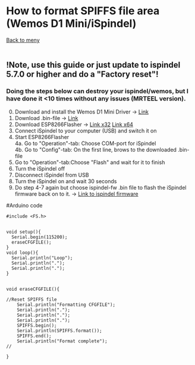 # How to format SPIFFS file area (Wemos D1 Mini/iSpindel)
<a href='https://github.com/tedelm/MRTEEL/blob/master/README.md'>Back to meny</a></br></br>

## !Note, use this guide or just update to ispindel 5.7.0 or higher and do a "Factory reset"!

### Doing the steps below can destroy your ispindel/wemos, but I have done it <10 times without any issues (MRTEEL version).

0. Download and install the Wemos D1 Mini Driver -> <a href='https://wiki.wemos.cc/downloads'>Link</a>
1. Download .bin-file -> <a href='https://github.com/tedelm/MRTEEL/blob/master/BIN/FormatSPIFFS/FormatSPIFFS_v1_WemosD1Mini.bin'>Link</a>
2. Download ESP8266Flasher -> 
<a href='https://github.com/nodemcu/nodemcu-flasher/blob/master/Win32/Release/ESP8266Flasher.exe'>Link x32</a>
<a href='https://github.com/nodemcu/nodemcu-flasher/blob/master/Win64/Release/ESP8266Flasher.exe'>Link x64</a>
3. Connect iSpindel to your computer (USB) and switch it on
4. Start ESP8266Flasher</br>
4a. Go to "Operation"-tab: Choose COM-port for iSpindel</br>
4b. Go to "Config"-tab: On the first line, brows to the downloaded .bin-file</br>
5. Go to "Operation"-tab:Choose "Flash" and wait for it to finish
6. Turn the iSpindel off
7. Disconnect iSpindel from USB
8. Turn the iSpindel on and wait 30 seconds
9. Do step 4-7 again but choose ispindel-fw .bin file to flash the iSpindel firmware back on to it. ->
<a href='https://github.com/universam1/iSpindel/releases'>Link to ispindel firmware</a>


#Arduino code
```
#include <FS.h>


void setup(){
  Serial.begin(115200);
  eraseCFGFILE();
}
void loop(){
  Serial.println("Loop"); 
  Serial.println(".");
  Serial.println(".");
}


void eraseCFGFILE(){

//Reset SPIFFS file
    Serial.println("Formatting CFGFILE");
	Serial.println(".");
	Serial.println(".");
	Serial.println(".");
    SPIFFS.begin();
    Serial.println(SPIFFS.format());
    SPIFFS.end();
    Serial.println("Format complete"); 
//
  
}

```

